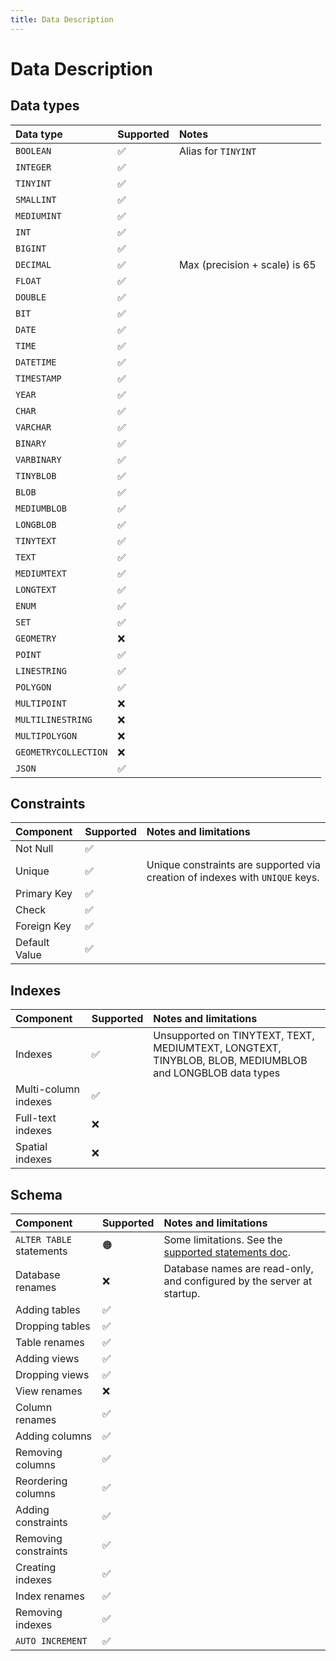 ```yaml
---
title: Data Description
---
```


# Data Description

## Data types

| Data type            | Supported | Notes                           |
| :------------------- | :-------- | :------------------------------ |
| `BOOLEAN`            | ✅        | Alias for `TINYINT`             |
| `INTEGER`            | ✅        |                                 |
| `TINYINT`            | ✅        |                                 |
| `SMALLINT`           | ✅        |                                 |
| `MEDIUMINT`          | ✅        |                                 |
| `INT`                | ✅        |                                 |
| `BIGINT`             | ✅        |                                 |
| `DECIMAL`            | ✅        | Max \(precision + scale\) is 65 |
| `FLOAT`              | ✅        |                                 |
| `DOUBLE`             | ✅        |                                 |
| `BIT`                | ✅        |                                 |
| `DATE`               | ✅        |                                 |
| `TIME`               | ✅        |                                 |
| `DATETIME`           | ✅        |                                 |
| `TIMESTAMP`          | ✅        |                                 |
| `YEAR`               | ✅        |                                 |
| `CHAR`               | ✅        |                                 |
| `VARCHAR`            | ✅        |                                 |
| `BINARY`             | ✅        |                                 |
| `VARBINARY`          | ✅        |                                 |
| `TINYBLOB`           | ✅        |                                 |
| `BLOB`               | ✅        |                                 |
| `MEDIUMBLOB`         | ✅        |                                 |
| `LONGBLOB`           | ✅        |                                 |
| `TINYTEXT`           | ✅        |                                 |
| `TEXT`               | ✅        |                                 |
| `MEDIUMTEXT`         | ✅        |                                 |
| `LONGTEXT`           | ✅        |                                 |
| `ENUM`               | ✅        |                                 |
| `SET`                | ✅        |                                 |
| `GEOMETRY`           | ❌        |                                 |
| `POINT`              | ✅        |                                 |
| `LINESTRING`         | ✅        |                                 |
| `POLYGON`            | ✅        |                                 |
| `MULTIPOINT`         | ❌        |                                 |
| `MULTILINESTRING`    | ❌        |                                 |
| `MULTIPOLYGON`       | ❌        |                                 |
| `GEOMETRYCOLLECTION` | ❌        |                                 |
| `JSON`               | ✅        |                                 |

## Constraints

| Component     | Supported | Notes and limitations                                                        |
| :------------ | :-------- | :--------------------------------------------------------------------------- |
| Not Null      | ✅        |                                                                              |
| Unique        | ✅        | Unique constraints are supported via creation of indexes with `UNIQUE` keys. |
| Primary Key   | ✅        |                                                                              |
| Check         | ✅        |                                                                              |
| Foreign Key   | ✅        |                                                                              |
| Default Value | ✅        |                                                                              |

## Indexes

| Component            | Supported | Notes and limitations                                                                                   |
| :------------------- | :-------- | :------------------------------------------------------------------------------------------------------ |
| Indexes              | ✅        | Unsupported on TINYTEXT, TEXT, MEDIUMTEXT, LONGTEXT, TINYBLOB, BLOB, MEDIUMBLOB and LONGBLOB data types |
| Multi-column indexes | ✅        |                                                                                                         |
| Full-text indexes    | ❌        |                                                                                                         |
| Spatial indexes      | ❌        |                                                                                                         |

## Schema

| Component                | Supported | Notes and limitations                                                          |
| :----------------------- | :-------- | :----------------------------------------------------------------------------- |
| `ALTER TABLE` statements | 🟠        | Some limitations. See the [supported statements doc](supported-statements.md). |
| Database renames         | ❌        | Database names are read-only, and configured by the server at startup.         |
| Adding tables            | ✅        |                                                                                |
| Dropping tables          | ✅        |                                                                                |
| Table renames            | ✅        |                                                                                |
| Adding views             | ✅        |                                                                                |
| Dropping views           | ✅        |                                                                                |
| View renames             | ❌        |                                                                                |
| Column renames           | ✅        |                                                                                |
| Adding columns           | ✅        |                                                                                |
| Removing columns         | ✅        |                                                                                |
| Reordering columns       | ✅        |                                                                                |
| Adding constraints       | ✅        |                                                                                |
| Removing constraints     | ✅        |                                                                                |
| Creating indexes         | ✅        |                                                                                |
| Index renames            | ✅        |                                                                                |
| Removing indexes         | ✅        |                                                                                |
| `AUTO INCREMENT`         | ✅        |                                                                                |
